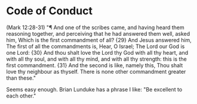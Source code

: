 # Code of Conduct

(Mark 12:28-31) "¶ And one of the scribes came, and having heard them reasoning together, and perceiving that he had answered them well, asked him, Which is the first commandment of all?  {29} And Jesus answered him, The first of all the commandments is, Hear, O Israel; The Lord our God is one Lord:  {30} And thou shalt love the Lord thy God with all thy heart, and with all thy soul, and with all thy mind, and with all thy strength: this is the first commandment.  {31} And the second is like, namely this, Thou shalt love thy neighbour as thyself. There is none other commandment greater than these."

Seems easy enough. Brian Lunduke has a phrase I like: "Be excellent to each other."
